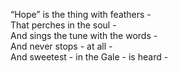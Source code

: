 “Hope” is the thing with feathers -  
That perches in the soul -  
And sings the tune with the words -  
And never stops - at all -  
And sweetest - in the Gale - is heard -  
